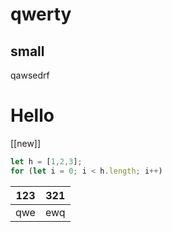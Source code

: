 # qwerty
## small
qawsedrf


<h1 color ="green">Hello</h1>

[[new]]

```js
let h = [1,2,3];
for (let i = 0; i < h.length; i++)
```

| 123 | 321 |
| --- | --- |
| qwe | ewq |

